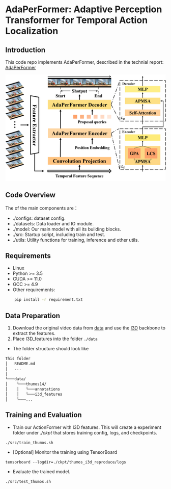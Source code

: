 # AdaPerFormer: Adaptive Perception Transformer for Temporal Action Localization

## Introduction
This code repo implements AdaPerFormer, described in the technial report: [AdaPerFormer](arxiv)

![AdaPerformer Overview](./AdaPerformer_v2.png)

## Code Overview
The of the main components are：
* ./configs: dataset config.
* ./datasets: Data loader and IO module.
* ./model: Our main model with all its building blocks.
* ./src: Startup script, including train and test.
* ./utils: Utility functions for training, inference and other utils.

## Requirements
- Linux
- Python >= 3.5
- CUDA >= 11.0
- GCC >= 4.9
- Other requirements:
```bash
    pip install -r requirement.txt
```

## Data Preparation
1. Download the original video data from [data](https://www.crcv.ucf.edu/THUMOS14/download.html) and use the [I3D](https://github.com/piergiaj/pytorch-i3d) backbone to extract the features.
2. Place I3D_features into the folder `./data`

* The folder structure should look like
```
This folder
│   README.md
│   ...  
│
└───data/
│    └───thumos14/
│    │	 └───annotations
│    │	 └───i3d_features   
│    └───...
```
## Training and Evaluation
* Train our ActionFormer with I3D features. This will create a experiment folder under *./ckpt* that stores training config, logs, and checkpoints.

```shell
./src/train_thumos.sh
```
* [Optional] Monitor the training using TensorBoard
```shell
tensorboard --logdir=./ckpt/thumos_i3d_reproduce/logs
```
* Evaluate the trained model. 
```shell
./src/test_thumos.sh
```